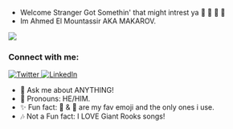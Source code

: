 - Welcome Stranger Got Somethin' that might intrest ya  📕 📗 📘 📙
- Im Ahmed El Mountassir AKA MAKAROV.
<img src="https://media0.giphy.com/media/RGeIAO32lLNzK0Kzpr/giphy.gif" />

### Connect with me:
<p>
    <a href="https://twitter.com/mountassir_007">
    <img alt="Twitter" src="https://img.shields.io/badge/Twitter%20-%231DA1F2.svg?&style=for-the-badge&logo=Twitter&logoColor=white"</a>
    <!-- 
    <img alt="Discord" src="https://img.shields.io/badge/Discord%20-%237289DA.svg?&style=for-the-badge&logo=discord&logoColor=white"/></a>-->
    <a href="https://www.linkedin.com/in/ahmed-elmountassir/">   
    <img alt="LinkedIn" src="https://img.shields.io/badge/linkedin-%230077B5.svg?style=for-the-badge&logo=linkedin&logoColor=white"/></a>
</p>

- 💬 Ask me about ANYTHING!
- 🌸 Pronouns: HE/HIM.
- ✨ Fun fact: 🌸 & 🤝 are my fav emoji and the only ones i use.
- 🎶 Not a Fun fact: I LOVE Giant Rooks songs!

<!--<img align="left" alt="Makarov's GitHub Stats" src="https://github-readme-stats.vercel.app/api?username=vmakar0v&show_icons=true&hide_border=true" /> -->

[Twitter]:https://twitter.com/mountassir_007
[LinkedIn]:https://www.linkedin.com/in/ahmed-elmountassir
[Instagram]:https://www.instagram.com/mountassir_007
[Facebook]:https://www.facebook.com/amountassir007
